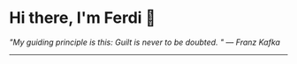 <h1>Hi there, I'm Ferdi 👋</h1>

<p><em>
  "My guiding principle is this: Guilt is never to be doubted. " — Franz Kafka
</em></p>

---
